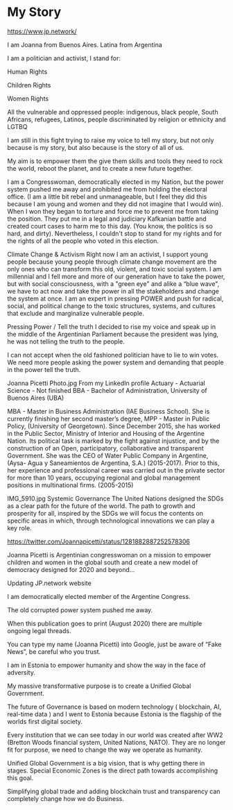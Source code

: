 # My Story 

https://www.jp.network/


I am Joanna from Buenos Aires. Latina from Argentina

I am a politician and activist, I stand for:

Human Rights

Children Rights

Women Rights

All the vulnerable and oppressed people: indigenous, black people, South Africans, refugees, Latinos, people discriminated by religion or ethnicity and LGTBQ

I am still in this fight trying to raise my voice to tell my story, but not only because is my story, but also because is the story of all of us. 

My aim is to empower them the give them skills and tools they need to rock the world, reboot the planet, and to create a new future together.

I am a Congresswoman, democratically elected in my Nation, but the power system pushed me away and prohibited me from holding the electoral office. (I am a little bit rebel and unmanageable, but I feel they did this because I am young and women and they did not imagine that I would win). When I won they began to torture and force me to prevent me from taking the position. They put me in a legal and judiciary Kafkanian battle and created court cases to harm me to this day. (You know, the politics is so hard, and dirty). Nevertheless, I couldn't stop to stand for my rights and for the rights of all the people who voted in this election. 

Climate Change & Activism
Right now I am an activist, I support young people because young people through climate change movement are the only ones who can transform this old, violent, and toxic social system. I am millennial and I fell more and more of our generation have to take the power, but with social consciousness, with a "green eye" and alike a “blue wave", we have to act now and take the power in all the stakeholders and change the system at once.
I am an expert in pressing POWER and push for radical, social, and political change to the toxic structures, systems, and cultures that exclude and marginalize vulnerable people.


Pressing Power / Tell the truth
I decided to rise my voice and speak up in the middle of the Argentinian Parliament because the president was lying, he was not telling the truth to the people.

I can not accept when the old fashioned politician have to lie to win votes. We need more people asking the power system and demanding that people in the power tell the truth.


Joanna Picetti Photo.jpg
From my LinkedIn profile
Actuary - Actuarial Science - Not finished
BBA - Bachelor of Administration, University of Buenos Aires (UBA)

MBA - Master in Business Administration (IAE Business School). She is currently finishing her second master’s degree, MPP - Master in Public Policy, (University of Georgetown). Since December 2015, she has worked in the Public Sector, Ministry of Interior and Housing of the Argentine Nation. Its political task is marked by the fight against injustice, and by the construction of an Open, participatory, collaborative and transparent Government. She was the CEO of Water Public Company in Argentine, (Aysa- Agua y Saneamientos de Argentina, S.A.) (2015-2017). Prior to this, her experience and professional career was carried out in the private sector for more than 10 years, occupying regional and global management positions in multinational firms. (2005-2015)

IMG_5910.jpg
Systemic Governance
The United Nations designed the SDGs as a clear path for the future of the world. The path to growth and prosperity for all, inspired by the SDGs we will focus the contents on specific areas in which, through technological innovations we can play a key role.

https://twitter.com/Joannapicetti/status/1281882887252578306

Joanna Picetti is Argentinian congresswoman on a mission to empower children and women in the global south and create a new model of democracy designed for 2020 and beyond…






Updating JP.network website


I am democratically elected member of the Argentine Congress.

The old corrupted power system pushed me away.

When this publication goes to print (August 2020) there are multiple ongoing legal threads. 

You can type my name (Joanna Picetti) into Google, just be aware of “Fake News”, be careful who you trust.

I am in Estonia to empower humanity and show the way in the face of adversity.

My massive transformative purpose is to create a Unified Global Government. 

The future of Governance is based on modern technology ( blockchain, AI, real-time data ) and I went to Estonia because Estonia is the flagship of the worlds first digital society. 

Every institution that we can see today in our world was created after WW2 (Bretton Woods financial system, United Nations, NATO). They are no longer fit for purpose, we need to change the way we operate as humanity. 

Unified Global Government is a big vision, that is why getting there in stages. 
Special Economic Zones is the direct path towards accomplishing this goal.

Simplifying global trade and adding blockchain trust and transparency can completely change how we do Business. 











